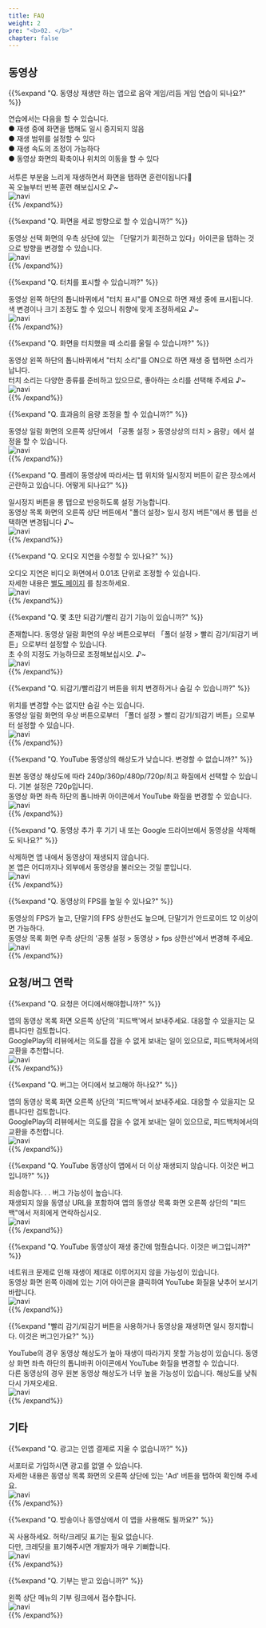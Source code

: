 ```yaml
---
title: FAQ
weight: 2
pre: "<b>02. </b>"
chapter: false
---
```


## 동영상

<!-- Q. 動画再生するだけのアプリで音/リズムゲームの練習になるのでしょうか？ -->
{{%expand "Q. 동영상 재생만 하는 앱으로 음악 게임/리듬 게임 연습이 되나요?" %}}
<div class="balloon">
연습에서는 다음을 할 수 있습니다.<br>
● 재생 중에 화면을 탭해도 일시 중지되지 않음<br>
● 재생 범위를 설정할 수 있다<br>
● 재생 속도의 조정이 가능하다<br>
● 동영상 화면의 확축이나 위치의 이동을 할 수 있다<br>
<br>
서투른 부분을 느리게 재생하면서 화면을 탭하면 훈련이됩니다💪<br>꼭 오늘부터 반복 훈련 해보십시오 ♪~
</div>
<div class="box"><img src="navi_001.png" alt="navi" class="img-right"></div>
{{% /expand%}}
<br>

<!-- Q. 縦向きにする事は出来ますか？ -->
{{%expand "Q. 화면을 세로 방향으로 할 수 있습니까?" %}}
<div class="balloon">
동영상 선택 화면의 우측 상단에 있는 「단말기가 회전하고 있다」아이콘을 탭하는 것으로 방향을 변경할 수 있습니다.
</div>
<div class="box"><img src="navi_001.png" alt="navi" class="img-right"></div>
{{% /expand%}}
<br>

<!-- Q. タッチを表示する事は出来ますか？ -->
{{%expand "Q. 터치를 표시할 수 있습니까?" %}}
<div class="balloon">
동영상 왼쪽 하단의 톱니바퀴에서 "터치 표시"를 ON으로 하면 재생 중에 표시됩니다.<br>색 변경이나 크기 조정도 할 수 있으니 취향에 맞게 조정하세요 ♪~
</div>
<div class="box"><img src="navi_001.png" alt="navi" class="img-right"></div>
{{% /expand%}}
<br>

<!-- Q. タッチ音を鳴らす事は出来ますか？ -->
{{%expand "Q. 화면을 터치했을 때 소리를 울릴 수 있습니까?" %}}
<div class="balloon">
동영상 왼쪽 하단의 톱니바퀴에서 "터치 소리"를 ON으로 하면 재생 중 탭하면 소리가 납니다.<br>
터치 소리는 다양한 종류를 준비하고 있으므로, 좋아하는 소리를 선택해 주세요 ♪~
</div>
<div class="box"><img src="navi_002.png" alt="navi" class="img-right"></div>
{{% /expand%}}
<br>

<!-- Q. タッチ箇所を表示する事は出来ますか？ -->
<!--
{{%expand "Q. 터치 위치를 표시할 수 있습니까?" %}}
<div class="balloon">
앱의 "설정 > 동영상의 터치 포인트"에서 터치 표시 설정을 할 수 있습니다.<br>
색상과 표시 크기도 설정할 수 있으므로 기호에 맞게 조정해보십시오 ♪~
</div>
<div class="box"><img src="navi_002.png" alt="navi" class="img-right"></div>
{{% /expand%}}
<br>

<!-- Q. 効果音の音量調整は行なえますか？ -->
{{%expand "Q. 효과음의 음량 조정을 할 수 있습니까?" %}}
<div class="balloon">
동영상 일람 화면의 오른쪽 상단에서 「공통 설정 > 동영상상의 터치 > 음량」에서 설정을 할 수 있습니다.
</div>
<div class="box"><img src="navi_001.png" alt="navi" class="img-right"></div>
{{% /expand%}}
<br>

<!-- Q. プレイ動画によってはタップ位置と一時停止ボタンが同じ場所で困っています。どうにかなりませんか？ -->
{{%expand "Q. 플레이 동영상에 따라서는 탭 위치와 일시정지 버튼이 같은 장소에서 곤란하고 있습니다. 어떻게 되나요?" %}}
<div class="balloon">
일시정지 버튼을 롱 탭으로 반응하도록 설정 가능합니다.<br>
동영상 목록 화면의 오른쪽 상단 버튼에서 "폴더 설정> 일시 정지 버튼"에서 롱 탭을 선택하면 변경됩니다 ♪~
</div>
<div class="box"><img src="navi_002.png" alt="navi" class="img-right"></div>
{{% /expand%}}
<br>

<!-- Q. 音ズレを直せますか？ -->
{{%expand "Q. 오디오 지연을 수정할 수 있나요?" %}}
<div class="balloon">
오디오 지연은 비디오 화면에서 0.01초 단위로 조정할 수 있습니다.<br>자세한 내용은 <a href="https://hyoromo.github.io/sound-game-training-android/ko/features/#오디오-지연-조정">별도 페이지</a> 를 참조하세요.
</div>
<div class="box"><img src="navi_001.png" alt="navi" class="img-right"></div>
{{% /expand%}}
<br>

<!-- Q. 数秒だけ巻き戻し/早送りする機能はありますか？ -->
{{%expand "Q. 몇 초만 되감기/빨리 감기 기능이 있습니까?" %}}
<div class="balloon">
존재합니다. 동영상 일람 화면의 우상 버튼으로부터 「폴더 설정 > 빨리 감기/되감기 버튼」으로부터 설정할 수 있습니다.<br>
초 수의 지정도 가능하므로 조정해보십시오. ♪~
</div>
<div class="box"><img src="navi_002.png" alt="navi" class="img-right"></div>
{{% /expand%}}
<br>

<!-- Q. 巻き戻し/早送りボタンを位置変更または非表示できますか？ -->
{{%expand "Q. 되감기/빨리감기 버튼을 위치 변경하거나 숨길 수 있습니까?" %}}
<div class="balloon">
위치를 변경할 수는 없지만 숨길 수는 있습니다.<br>동영상 일람 화면의 우상 버튼으로부터 「폴더 설정 > 빨리 감기/되감기 버튼」으로부터 설정할 수 있습니다.
</div>
<div class="box"><img src="navi_001.png" alt="navi" class="img-right"></div>
{{% /expand%}}
<br>

<!-- Q. YouTube動画の解像度が低いです。変更出来ませんか？ -->
{{%expand "Q. YouTube 동영상의 해상도가 낮습니다. 변경할 수 없습니까?" %}}
<div class="balloon">
원본 동영상 해상도에 따라 240p/360p/480p/720p/최고 화질에서 선택할 수 있습니다. 기본 설정은 720p입니다.<br>동영상 화면 좌측 하단의 톱니바퀴 아이콘에서 YouTube 화질을 변경할 수 있습니다.
</div>
<div class="box"><img src="navi_002.png" alt="navi" class="img-right"></div>
{{% /expand%}}
<br>

<!-- Q. 動画追加後に端末内やGoogleDriveから動画を削除しても大丈夫ですか？ -->
{{%expand "Q. 동영상 추가 후 기기 내 또는 Google 드라이브에서 동영상을 삭제해도 되나요?" %}}
<div class="balloon">
삭제하면 앱 내에서 동영상이 재생되지 않습니다.<br>본 앱은 어디까지나 외부에서 동영상을 불러오는 것일 뿐입니다.
</div>
<div class="box"><img src="navi_003.png" alt="navi" class="img-right"></div>
{{% /expand%}}
<br>

<!-- Q. 動画のFPSを上げることは出来ますか？ -->
{{%expand "Q. 동영상의 FPS를 높일 수 있나요?" %}}
<div class="balloon">
동영상의 FPS가 높고, 단말기의 FPS 상한선도 높으며, 단말기가 안드로이드 12 이상이면 가능하다.<br>동영상 목록 화면 우측 상단의 '공통 설정 > 동영상 > fps 상한선'에서 변경해 주세요.
</div>
<div class="box"><img src="navi_001.png" alt="navi" class="img-right"></div>
{{% /expand%}}
<br>

## 요청/버그 연락

<!-- Q. 要望は何処からすればいいですか？ -->
{{%expand "Q. 요청은 어디에서해야합니까?" %}}
<div class="balloon">
앱의 동영상 목록 화면 오른쪽 상단의 '피드백'에서 보내주세요. 대응할 수 있을지는 모릅니다만 검토합니다.<br>GooglePlay의 리뷰에서는 의도를 잡을 수 없게 보내는 일이 있으므로, 피드백처에서의 교환을 추천합니다.
</div>
<div class="box"><img src="navi_001.png" alt="navi" class="img-right"></div>
{{% /expand%}}
<br>

<!-- Q. バグは何処から報告すればいいですか？ -->
{{%expand "Q. 버그는 어디에서 보고해야 하나요?" %}}
<div class="balloon">
앱의 동영상 목록 화면 오른쪽 상단의 '피드백'에서 보내주세요. 대응할 수 있을지는 모릅니다만 검토합니다.<br>GooglePlay의 리뷰에서는 의도를 잡을 수 없게 보내는 일이 있으므로, 피드백처에서의 교환을 추천합니다.
</div>
<div class="box"><img src="navi_001.png" alt="navi" class="img-right"></div>
{{% /expand%}}
<br>

<!-- Q. YouTubeの動画がアプリ内で再生されなくなりました。これはバグですか？ -->
{{%expand "Q. YouTube 동영상이 앱에서 더 이상 재생되지 않습니다. 이것은 버그입니까?" %}}
<div class="balloon">
죄송합니다. . . 버그 가능성이 높습니다.<br>
재생되지 않을 동영상 URL을 포함하여 앱의 동영상 목록 화면 오른쪽 상단의 "피드백"에서 저희에게 연락하십시오.
</div>
<div class="box"><img src="navi_003.png" alt="navi" class="img-right"></div>
{{% /expand%}}
<br>

<!-- Q. YouTubeの動画が再生途中で止まりました。これはバグですか？ -->
{{%expand "Q. YouTube 동영상이 재생 중간에 멈췄습니다. 이것은 버그입니까?" %}}
<div class="balloon">
네트워크 문제로 인해 재생이 제대로 이루어지지 않을 가능성이 있습니다.<br>
동영상 화면 왼쪽 아래에 있는 기어 아이콘을 클릭하여 YouTube 화질을 낮추어 보시기 바랍니다.
</div>
<div class="box"><img src="navi_001.png" alt="navi" class="img-right"></div>
{{% /expand%}}
<br>

<!-- Q. 早送り/巻き戻しボタンを使用したり、動画を再生していると一時停止します。これはバグですか？ -->
{{%expand "빨리 감기/되감기 버튼을 사용하거나 동영상을 재생하면 일시 정지합니다. 이것은 버그인가요?" %}}
<div class="balloon">
YouTube의 경우 동영상 해상도가 높아 재생이 따라가지 못할 가능성이 있습니다. 동영상 화면 좌측 하단의 톱니바퀴 아이콘에서 YouTube 화질을 변경할 수 있습니다.<br>다른 동영상의 경우 원본 동영상 해상도가 너무 높을 가능성이 있습니다. 해상도를 낮춰 다시 가져오세요.
</div>
<div class="box"><img src="navi_001.png" alt="navi" class="img-right"></div>
{{% /expand%}}
<br>

## 기타

<!-- Q. 広告はアプリ内課金で消せませんか？ -->
{{%expand "Q. 광고는 인앱 결제로 지울 수 없습니까?" %}}
<div class="balloon">
서포터로 가입하시면 광고를 없앨 수 있습니다.<br>자세한 내용은 동영상 목록 화면의 오른쪽 상단에 있는 'Ad' 버튼을 탭하여 확인해 주세요.
</div>
<div class="box"><img src="navi_001.png" alt="navi" class="img-right"></div>
{{% /expand%}}
<br>

<!-- Q. 配信または動画でこのアプリを使ってもいいですか？ -->
{{%expand "Q. 방송이나 동영상에서 이 앱을 사용해도 될까요?" %}}
<div class="balloon">
꼭 사용하세요. 허락/크레딧 표기는 필요 없습니다.<br>다만, 크레딧을 표기해주시면 개발자가 매우 기뻐합니다.
</div>
<div class="box"><img src="navi_002.png" alt="navi" class="img-right"></div>
{{% /expand%}}
<br>

<!-- Q. Donateは受け付けていますか？ -->
{{%expand "Q. 기부는 받고 있습니까?" %}}
<div class="balloon">
왼쪽 상단 메뉴의 기부 링크에서 접수합니다.
</div>
<div class="box"><img src="navi_001.png" alt="navi" class="img-right"></div>
{{% /expand%}}
<br>